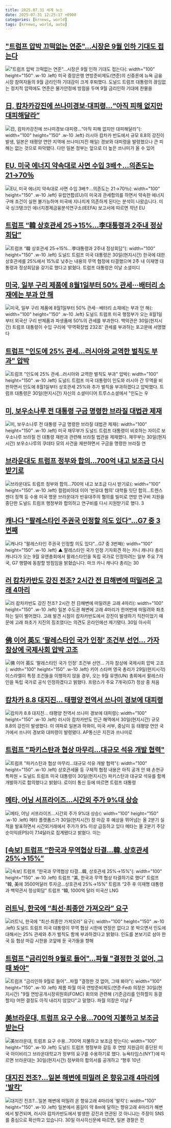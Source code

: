 ```yaml
---
title: 2025.07.31 세계 뉴스
date: 2025-07-31 12:25:17 +0900
categories: [krnews, world]
tags: [krnews, world, auto]
---
```

## ["트럼프 압박 끄떡없는 연준"…시장은 9월 인하 기대도 접는다](https://n.news.naver.com/mnews/article/421/0008403662)

!["트럼프 압박 끄떡없는 연준"…시장은 9월 인하 기대도 접는다](https://mimgnews.pstatic.net/image/origin/421/2025/07/31/8403662.jpg?type=nf220_150){: width="100" height="150" .w-10 .left}
미국 중앙은행 연방준비제도(연준)의 신중론에 뉴욕 금융시장 참여자들의 9월 금리인하 기대감이 크게 후퇴했다. 도널드 트럼프 대통령의 끊임없는 정치적 압력에도 연준은 물가안정에 방점을 두며 9월 금리인하 기대에 찬물을

## [日, 캄차카강진에 쓰나미경보·대피령…“아직 피해 없지만 대피해달라”](https://n.news.naver.com/mnews/article/366/0001096717)

![日, 캄차카강진에 쓰나미경보·대피령…“아직 피해 없지만 대피해달라”](https://mimgnews.pstatic.net/image/origin/366/2025/07/30/1096717.jpg?type=nf220_150){: width="100" height="150" .w-10 .left}
러시아 캄차카 반도에서 규모 8.8의 강진이 발생, 일본은 태평양 연안 지역에 쓰나미(지진 해일) 경보와 대피령을 발령했으나 큰 피해는 없는 것으로 파악됐다. 다만 일본 정부는 앞으로 더 높은 쓰나미가 올 수 있어

## [EU, 미국 에너지 약속대로 사면 수입 3배↑…의존도는 21→70％](https://n.news.naver.com/mnews/article/056/0011999905)

![EU, 미국 에너지 약속대로 사면 수입 3배↑…의존도는 21→70％](https://mimgnews.pstatic.net/image/origin/056/2025/07/31/11999905.jpg?type=nf220_150){: width="100" height="150" .w-10 .left}
유럽연합(EU)이 미국과 관세합의를 하면서 약속한 에너지 구매 조건이 실현 불가능하며 미국에 지나치게 의존하게 된다는 분석이 나왔습니다. 미국 싱크탱크인 에너지경제금융분석연구소(IEEFA) 보고서에 따르면 작년 EU

## [트럼프 “韓 상호관세 25→15%…李대통령과 2주내 정상회담”](https://n.news.naver.com/mnews/article/025/0003459013)

![트럼프 “韓 상호관세 25→15%…李대통령과 2주내 정상회담”](https://mimgnews.pstatic.net/image/origin/025/2025/07/31/3459013.jpg?type=nf220_150){: width="100" height="150" .w-10 .left}
도널드 트럼프 미국 대통령은 30일(현지시간) 한국에 대한 상호관세를 25%에서 15%로 낮추는 내용의 무역 협정에 타결했으며 2주 내 이재명 대통령과 정상회담을 갖기로 했다고 밝혔다. 트럼프 대통령은 이날 소셜미디

## [미국, 일부 구리 제품에 8월1일부터 50% 관세···배터리 소재에는 부과 안 해](https://n.news.naver.com/mnews/article/032/0003386486)

![미국, 일부 구리 제품에 8월1일부터 50% 관세···배터리 소재에는 부과 안 해](https://mimgnews.pstatic.net/image/origin/032/2025/07/31/3386486.jpg?type=nf220_150){: width="100" height="150" .w-10 .left}
도널드 트럼프 미국 행정부가 오는 8월1일부터 외국산 구리 반제품과 파생품에 50%의 관세를 부과한다. 백악관은 30일(현지시간) 트럼프 대통령이 수입 구리에 ‘무역확장법 232조’ 관세를 부과하는 포고문에 서명했다

## [트럼프 "인도에 25% 관세…러시아와 교역한 벌칙도 부과" 압박](https://n.news.naver.com/mnews/article/008/0005229311)

![트럼프 "인도에 25% 관세…러시아와 교역한 벌칙도 부과" 압박](https://mimgnews.pstatic.net/image/origin/008/2025/07/30/5229311.jpg?type=nf220_150){: width="100" height="150" .w-10 .left}
도널드 트럼프 미국 대통령이 인도와 러시아 간 무역을 비판하면서 인도에 8월1일부터 상호관세 25%와 추가 벌칙을 부과하겠다고 압박했다. 트럼프 대통령은 30일(현지시간) 자신의 소셜미디어 트루스소셜에서 "인도는 우

## [미, 보우소나루 전 대통령 구금 명령한 브라질 대법관 제재](https://n.news.naver.com/mnews/article/014/0005384997)

![미, 보우소나루 전 대통령 구금 명령한 브라질 대법관 제재](https://mimgnews.pstatic.net/image/origin/014/2025/07/31/5384997.jpg?type=nf220_150){: width="100" height="150" .w-10 .left}
미국 재무부가 도널드 트럼프 대통령이 비호하는 자이르 보우소나루 브라질 전 대통령 재판과 관련해 브라질 법관을 제재했다. 재무부는 30일(현지시간) 보우소나루의 쿠데타 모의 사건을 재판하면서 구금을 명령한 브라질 연

## [브라운대도 트럼프 정부와 합의…700억 내고 보조금 다시 받기로](https://n.news.naver.com/mnews/article/001/0015540653)

![브라운대도 트럼프 정부와 합의…700억 내고 보조금 다시 받기로](https://mimgnews.pstatic.net/image/origin/001/2025/07/31/15540653.jpg?type=nf220_150){: width="100" height="150" .w-10 .left}
컬럼비아대 이어 '반유대 혐의' 대학들 잇단 합의…트렌스젠더 정책 등 수용 미국 명문 브라운대가 반유대주의 혐의를 빌미로 연방 연구비 지원을 중단한 도널드 트럼프 행정부와 합의하고 연구비를 다시 지원받기로 했다. 3

## [캐나다 "팔레스타인 주권국 인정할 의도 있다"…G7 중 3번째](https://n.news.naver.com/mnews/article/055/0001280105)

![캐나다 "팔레스타인 주권국 인정할 의도 있다"…G7 중 3번째](https://mimgnews.pstatic.net/image/origin/055/2025/07/31/1280105.jpg?type=nf220_150){: width="100" height="150" .w-10 .left}
▲ 팔레스타인 국가 인정 기자회견 하는 카니 캐나다 총리 캐나다가 오는 9월 유엔총회에서 팔레스타인을 독립 국가로 인정하려는 일부 주요 7개국, G7 행렬에 동참할 방침임을 밝혔습니다. 마크 카니 캐나다 총리는 30

## [러 캄차카반도 강진 전조? 2시간 전 日해변에 떠밀려온 고래 4마리](https://n.news.naver.com/mnews/article/023/0003920284)

![러 캄차카반도 강진 전조? 2시간 전 日해변에 떠밀려온 고래 4마리](https://mimgnews.pstatic.net/image/origin/023/2025/07/30/3920284.jpg?type=nf220_150){: width="100" height="150" .w-10 .left}
일본 수도권 해변에 고래 4마리가 한꺼번에 떠밀려와 좌초하는 일이 벌어졌다. 고래 발견 시점이 캄차카반도에서 강진이 발생하기 직전이었기 때문에 고래 좌초가 지진의 징조였다는 의견도 온라인에선 제기됐다. 30일 아사히

## [佛 이어 英도 ‘팔레스타인 국가 인정’ 조건부 선언… 가자 참상에 국제사회 압박 고조](https://n.news.naver.com/mnews/article/366/0001096654)

![佛 이어 英도 ‘팔레스타인 국가 인정’ 조건부 선언… 가자 참상에 국제사회 압박 고조](https://mimgnews.pstatic.net/image/origin/366/2025/07/30/1096654.jpg?type=nf220_150){: width="100" height="150" .w-10 .left}
키어 스타머 영국 총리가 29일(현지시각) 이스라엘이 특정 조건들을 이행하지 않을 경우, 오는 9월 유엔(UN) 총회에서 팔레스타인을 독립 국가로 공식 인정하겠다고 밝혔다. 프랑스가 주요 7개국(G7) 정상 중 처음

## [캄차카 8.8 대지진… 태평양 전역서 쓰나미 경보에 대피령](https://n.news.naver.com/mnews/article/005/0001792953)

![캄차카 8.8 대지진… 태평양 전역서 쓰나미 경보에 대피령](https://mimgnews.pstatic.net/image/origin/005/2025/07/30/1792953.jpg?type=nf220_150){: width="100" height="150" .w-10 .left}
러시아 캄차카반도 인근 해역에서 30일(현지시간) 규모 8.8의 강진이 발생했다. 이 여파로 일본과 하와이, 미국 서부, 중남미 등 태평양 연안 국가에서 쓰나미 경보와 대피령이 발령됐다. AP통신은 지진과 쓰나미로

## [트럼프 "파키스탄과 협상 마무리…대규모 석유 개발 협력"](https://n.news.naver.com/mnews/article/001/0015540629)

![트럼프 "파키스탄과 협상 마무리…대규모 석유 개발 협력"](https://mimgnews.pstatic.net/image/origin/001/2025/07/31/15540629.jpg?type=nf220_150){: width="100" height="150" .w-10 .left}
상호관세율 등 구체적 협정 내용은 아직 공개 안 돼 손현규 특파원 = 도널드 트럼프 미국 대통령이 30일(현지시간) 파키스탄과 대규모 석유를 함께 개발하기로 합의했다고 밝혔다. 로이터 통신 등에 따르면 트럼프 대통령

## [메타, 어닝 서프라이즈…시간외 주가 9%대 상승](https://n.news.naver.com/mnews/article/008/0005229357)

![메타, 어닝 서프라이즈…시간외 주가 9%대 상승](https://mimgnews.pstatic.net/image/origin/008/2025/07/31/5229357.jpg?type=nf220_150){: width="100" height="150" .w-10 .left}
메타 플랫폼스가 30일(현지시간) 장 마감 후 예상을 뛰어넘는 올 2분기 실적을 발표하면서 시간외거래에서 주가가 9% 이상 급등하고 있다 메타는 올 2분기 주당순이익(EPS)이 7.14달러로 집계됐다고 밝혔다. 이는

## [[속보] 트럼프 “한국과 무역협상 타결…韓, 상호관세 25%→15%”](https://n.news.naver.com/mnews/article/022/0004056156)

![[속보] 트럼프 “한국과 무역협상 타결…韓, 상호관세 25%→15%”](https://mimgnews.pstatic.net/image/origin/022/2025/07/31/4056156.jpg?type=nf220_150){: width="100" height="150" .w-10 .left}
트럼프 “美, 한국과 무역 협상 타결하기로 했다” 트럼프 “韓, 美에 3500억달러 투자금…상호관세 25%→15%” 트럼프 “2주 후 이재명 대통령과 백악관서 정상회담” 트럼프 “韓, 1000억 달러 미국산 LNG

## [러트닉, 한국에 “최선·최종안 가져오라” 요구](https://n.news.naver.com/mnews/article/025/0003458938)

![러트닉, 한국에 “최선·최종안 가져오라” 요구](https://mimgnews.pstatic.net/image/origin/025/2025/07/31/3458938.jpg?type=nf220_150){: width="100" height="150" .w-10 .left}
도널드 트럼프 미국 대통령이 무역 협상 시한에 연장은 없다고 못 박으면서 인도에 대해서는 25% 관세와 추가 벌칙도 함께 부과하겠다고 밝혔다. 인도를 본보기로 삼아 한국 등 협상 마감 시한을 코앞에 둔 국가들을 향해

## [트럼프 "금리인하 9월로 들어"…파월 "결정한 것 없어, 그때 봐야"](https://n.news.naver.com/mnews/article/008/0005229327)

![트럼프 "금리인하 9월로 들어"…파월 "결정한 것 없어, 그때 봐야"](https://mimgnews.pstatic.net/image/origin/008/2025/07/31/5229327.jpg?type=nf220_150){: width="100" height="150" .w-10 .left}
제롬 파월 미국 연방준비제도(연준·Fed) 의장은 30일(현지시간) "9월 연방공개시장위원회(FOMC) 회의와 관련해 (기준금리를 인하할지 동결할지) 어떤 결정도 아직 내리지 않았다"고 말했다. 파월 의장은 이날 F

## [美브라운대, 트럼프 요구 수용…700억 지불하고 보조금 받는다](https://n.news.naver.com/mnews/article/119/0002985902)

![美브라운대, 트럼프 요구 수용…700억 지불하고 보조금 받는다](https://mimgnews.pstatic.net/image/origin/119/2025/07/31/2985902.jpg?type=nf220_150){: width="100" height="150" .w-10 .left}
도널드 트럼프 행정부와 갈등 후 연방 지원금이 중단된 미국 아이비리그 브라운대학교가 정부의 요구를 수용하기로 했다. 뉴욕타임스(NYT)에 따르면 브라운대는 30일(현지시간) 정부와의 합의서를 공개하고 “향후 10년

## [대지진 전조?…일본 해변에 떠밀려 온 향유고래 4마리에 '발칵'](https://n.news.naver.com/mnews/article/422/0000765869)

![대지진 전조?…일본 해변에 떠밀려 온 향유고래 4마리에 '발칵'](https://mimgnews.pstatic.net/image/origin/422/2025/07/31/765869.jpg?type=nf220_150){: width="100" height="150" .w-10 .left}
일본에서 몸길이 약 8m에 달하는 향유고래 4마리가 해변에서 발견되며, 러시아 캄차카반도에서 발생한 강진과 연관된 것 아니냐는 주장이 SNS를 중심으로 확산하고 있습니다. 30일 아사히신문에 따르면, 일본 경찰은 전

